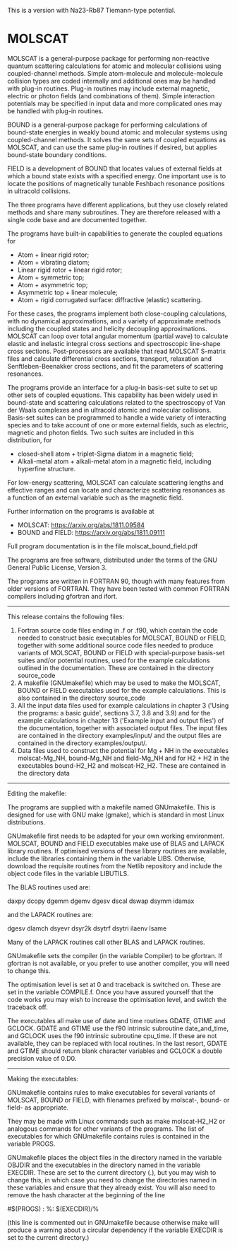 This is a version with Na23-Rb87 Tiemann-type potential.

# MOLSCAT

MOLSCAT is a general-purpose package for performing non-reactive quantum scattering calculations for atomic and molecular collisions using coupled-channel methods. Simple atom-molecule and molecule-molecule collision types are coded internally and additional ones may be handled with plug-in routines. Plug-in routines may include external magnetic, electric or photon fields (and combinations of them). Simple interaction potentials may be specified in input data and more complicated ones may be handled with plug-in routines.

BOUND is a general-purpose package for performing calculations of bound-state energies in weakly bound atomic and molecular systems using coupled-channel methods. It solves the same sets of coupled equations as MOLSCAT, and can use the same plug-in routines if desired, but applies bound-state boundary conditions.

FIELD is a development of BOUND that locates values of external fields at which a bound state exists with a specified energy.  One important use is to locate the positions of magnetically tunable Feshbach resonance positions in ultracold collisions.

The three programs have different applications, but they use closely related methods and share many subroutines. They are therefore released with a single code base and are documented together.

The programs have built-in capabilities to generate the coupled equations for
- Atom + linear rigid rotor;
- Atom + vibrating diatom;
- Linear rigid rotor + linear rigid rotor;
- Atom + symmetric top;
- Atom + asymmetric top;
- Asymmetric top + linear molecule;
- Atom + rigid corrugated surface: diffractive (elastic) scattering.

For these cases, the programs implement both close-coupling calculations, with no dynamical approximations, and a variety of approximate methods including the coupled states and helicity decoupling approximations. MOLSCAT can loop over total angular momentum (partial wave) to calculate elastic and inelastic integral cross sections and spectroscopic line-shape cross sections. Post-processors are available that read MOLSCAT S-matrix files and calculate differential cross sections, transport, relaxation and Senftleben-Beenakker cross sections, and fit the parameters of scattering resonances.

The programs provide an interface for a plug-in basis-set suite to set up other sets of coupled equations. This capability has been widely used in bound-state and scattering calculations related to the spectroscopy of Van der Waals complexes and in ultracold atomic and molecular collisions. Basis-set suites can be programmed to handle a wide variety of interacting species and to take account of one or more external fields, such as electric, magnetic and photon fields. Two such suites are included in this distribution, for
- closed-shell atom + triplet-Sigma diatom in a magnetic field;
- Alkali-metal atom + alkali-metal atom in a magnetic field, including hyperfine structure.

For low-energy scattering, MOLSCAT can calculate scattering lengths and effective ranges and can locate and characterize scattering resonances as a function of an external variable such as the magnetic field.

Further information on the programs is available at
- MOLSCAT: https://arxiv.org/abs/1811.09584
- BOUND and FIELD: https://arxiv.org/abs/1811.09111

Full program documentation is in the file molscat_bound_field.pdf

The programs are free software, distributed under the terms of the GNU General Public License, Version 3.

The programs are written in FORTRAN 90, though with many features from older versions of FORTRAN. They have been tested with common FORTRAN compilers including gfortran and ifort. 

--------------------------------------------------------------------------------

This release contains the following files:

1. Fortran source code files ending in .f or .f90, which contain the code needed to construct basic executables for MOLSCAT, BOUND or FIELD, together with some additional source code files needed to produce variants of MOLSCAT, BOUND or FIELD with special-purpose basis-set suites and/or potential routines, used for the example calculations outlined in the documentation.  These are contained in the directory source_code
2. A makefile (GNUmakefile) which may be used to make the MOLSCAT, BOUND or FIELD executables used for the example calculations.  This is also contained in the directory source_code
3. All the input data files  used for example calculations in chapter 3 ('Using the programs: a basic guide', sections 3.7, 3.8 and 3.9) and for the example calculations in chapter 13 ('Example input and output files') of the documentation, together with associated output files.  The input files are contained in the directory examples/input/ and the output files are contained in the directory examples/output/.
4. Data files used to construct the potential for Mg + NH in the executables molscat-Mg_NH, bound-Mg_NH and field-Mg_NH and for H2 + H2 in the executables bound-H2_H2 and molscat-H2_H2.  These are contained in the directory data

--------------------------------------------------------------------------------

Editing the makefile:

The programs are supplied with a makefile named GNUmakefile.  This is designed for use with GNU make (gmake), which is standard in most Linux distributions.

GNUmakefile first needs to be adapted for your own working environment.  MOLSCAT, BOUND and FIELD executables make use of BLAS and LAPACK library routines.  If optimised versions of these library routines are available, include the libraries containing them in the variable LIBS.  Otherwise, download the requisite routines from the Netlib repository and include the object code files in the variable LIBUTILS.

The BLAS routines used are:

daxpy     dcopy     dgemm     dgemv     dgesv     dscal     dswap     dsymm     idamax

and the LAPACK routines are:

dgesv     dlamch    dsyevr    dsyr2k    dsytrf    dsytri    ilaenv    lsame

Many of the LAPACK routines call other BLAS and LAPACK routines.

GNUmakefile sets the compiler (in the variable Compiler) to be gfortran.  If gfortran is not available, or you prefer to use another compiler, you will need to change this.

The optimisation level is set at 0 and traceback is switched on.  These are set in the variable COMPILE.f.  Once you have assured yourself that the code works you may wish to increase the optimisation level, and switch the traceback off.

The executables all make use of date and time routines GDATE, GTIME and GCLOCK. GDATE and GTIME use the f90 intrinsic subroutine date_and_time, and GCLOCK uses the f90 intrinsic subroutine cpu_time.  If these are not available, they can be replaced with local routines.  In the last resort, GDATE and GTIME should return blank character variables and GCLOCK a double precision value of 0.D0.

--------------------------------------------------------------------------------

Making the executables:

GNUmakefile contains rules to make executables for several variants of MOLSCAT, BOUND or FIELD, with filenames prefixed by molscat-, bound- or field- as appropriate.

They may be made with Linux commands such as
make molscat-H2_H2
or analogous commands for other variants of the programs.  The list of executables for which GNUmakefile contains rules is contained in the variable PROGS.

GNUmakefile places the object files in the directory named in the variable OBJDIR and the executables in the directory named in the variable EXECDIR.  These are set to the current directory (.), but you may wish to change this, in which case you need to change the directories named in these variables and ensure that they already exist. You will also need to remove the hash character at the beginning of the line

#$(PROGS) : %: $(EXECDIR)/%

(this line is commented out in GNUmakefile because otherwise make will produce a warning about a circular dependency if the variable EXECDIR is set to the current directory.)
